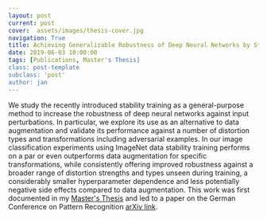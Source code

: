 ```yaml
---
layout: post
current: post
cover:  assets/images/thesis-cover.jpg
navigation: True
title: Achieving Generalizable Robustness of Deep Neural Networks by Stability Training
date: 2019-06-03 10:00:00
tags: [Publications, Master's Thesis]
class: post-template
subclass: 'post'
author: jan
---
```


We study the recently introduced stability training as a general-purpose method to increase the robustness of deep neural networks against input perturbations. In particular, we explore its use as an alternative to data augmentation and validate its performance against a number of distortion types and transformations including adversarial examples. In our image classification experiments using ImageNet data stability training performs on a par or even outperforms data augmentation for specific transformations, while consistently offering improved robustness against a broader range of distortion strengths and types unseen during training, a considerably smaller hyperparameter dependence and less potentially negative side effects compared to data augmentation. This work was first documented in my [Master's Thesis](assets/Master_Thesis.pdf) and led to a paper on the German Conference on Pattern Recognition [arXiv link](https://arxiv.org/abs/1906.00735).